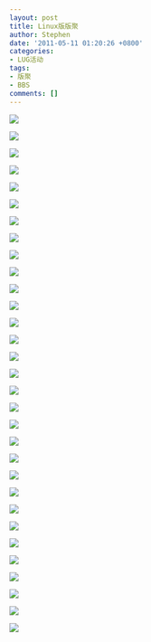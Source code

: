 ```yaml
---
layout: post
title: Linux版版聚
author: Stephen
date: '2011-05-11 01:20:26 +0800'
categories:
- LUG活动
tags:
- 版聚
- BBS
comments: []
---
```

![](https://ftp.lug.ustc.edu.cn/wp-content/gallery/2011-05-bbq/dscf2776.jpg)

![](https://ftp.lug.ustc.edu.cn/wp-content/gallery/2011-05-bbq/dscf2794.jpg)

![](https://ftp.lug.ustc.edu.cn/wp-content/gallery/2011-05-bbq/dscf2796.jpg)

![](https://ftp.lug.ustc.edu.cn/wp-content/gallery/2011-05-bbq/dscf2798.jpg)

![](https://ftp.lug.ustc.edu.cn/wp-content/gallery/2011-05-bbq/dscf2802.jpg)

![](https://ftp.lug.ustc.edu.cn/wp-content/gallery/2011-05-bbq/dscf2803.jpg)

![](https://ftp.lug.ustc.edu.cn/wp-content/gallery/2011-05-bbq/dscf2804.jpg)

![](https://ftp.lug.ustc.edu.cn/wp-content/gallery/2011-05-bbq/dscf2806.jpg)

![](https://ftp.lug.ustc.edu.cn/wp-content/gallery/2011-05-bbq/dscf2807.jpg)

![](https://ftp.lug.ustc.edu.cn/wp-content/gallery/2011-05-bbq/dscf2808.jpg)

![](https://ftp.lug.ustc.edu.cn/wp-content/gallery/2011-05-bbq/dscf2809.jpg)

![](https://ftp.lug.ustc.edu.cn/wp-content/gallery/2011-05-bbq/dscf2777.jpg)

![](https://ftp.lug.ustc.edu.cn/wp-content/gallery/2011-05-bbq/DSCF2778.JPG)

![](https://ftp.lug.ustc.edu.cn/wp-content/gallery/2011-05-bbq/DSCF2780.JPG)

![](https://ftp.lug.ustc.edu.cn/wp-content/gallery/2011-05-bbq/DSCF2781.JPG)

![](https://ftp.lug.ustc.edu.cn/wp-content/gallery/2011-05-bbq/DSCF2782.JPG)

![](https://ftp.lug.ustc.edu.cn/wp-content/gallery/2011-05-bbq/DSCF2783.JPG)

![](https://ftp.lug.ustc.edu.cn/wp-content/gallery/2011-05-bbq/DSCF2784.JPG)

![](https://ftp.lug.ustc.edu.cn/wp-content/gallery/2011-05-bbq/DSCF2786.JPG)

![](https://ftp.lug.ustc.edu.cn/wp-content/gallery/2011-05-bbq/DSCF2788.JPG)

![](https://ftp.lug.ustc.edu.cn/wp-content/gallery/2011-05-bbq/DSCF2789.JPG)

![](https://ftp.lug.ustc.edu.cn/wp-content/gallery/2011-05-bbq/DSCF2790.JPG)

![](https://ftp.lug.ustc.edu.cn/wp-content/gallery/2011-05-bbq/DSCF2791.JPG)

![](https://ftp.lug.ustc.edu.cn/wp-content/gallery/2011-05-bbq/DSCF2792.JPG)

![](https://ftp.lug.ustc.edu.cn/wp-content/gallery/2011-05-bbq/DSCF2793.JPG)

![](https://ftp.lug.ustc.edu.cn/wp-content/gallery/2011-05-bbq/DSCF2795.JPG)

![](https://ftp.lug.ustc.edu.cn/wp-content/gallery/2011-05-bbq/DSCF2797.JPG)

![](https://ftp.lug.ustc.edu.cn/wp-content/gallery/2011-05-bbq/DSCF2799.JPG)

![](https://ftp.lug.ustc.edu.cn/wp-content/gallery/2011-05-bbq/DSCF2800.JPG)

![](https://ftp.lug.ustc.edu.cn/wp-content/gallery/2011-05-bbq/DSCF2810.JPG)

![](https://ftp.lug.ustc.edu.cn/wp-content/gallery/2011-05-bbq/DSCF2811.JPG)
